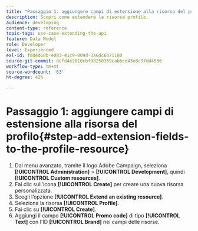 ```yaml
---
title: "Passaggio 1: aggiungere campi di estensione alla risorsa del profilo"
description: Scopri come estendere la risorsa profilo.
audience: developing
content-type: reference
topic-tags: use-case-extending-the-api
feature: Data Model
role: Developer
level: Experienced
exl-id: fdd4d68b-e083-41c9-809d-3a6dc6b71180
source-git-commit: dcfd4e2610cbf9d250359cab6ed43e8c97dd4536
workflow-type: tm+mt
source-wordcount: '63'
ht-degree: 42%

---
```


# Passaggio 1: aggiungere campi di estensione alla risorsa del profilo{#step-add-extension-fields-to-the-profile-resource}

1. Dal menu avanzato, tramite il logo Adobe Campaign, seleziona **[!UICONTROL Administration]** > **[!UICONTROL Development]**, quindi **[!UICONTROL Custom resources]**.
1. Fai clic sull&#39;icona **[!UICONTROL Create]** per creare una nuova risorsa personalizzata.
1. Scegli l’opzione **[!UICONTROL Extend an existing resource]**.
1. Seleziona la risorsa **[!UICONTROL Profile]**.
1. Fai clic su **[!UICONTROL Create]**.
1. Aggiungi il campo **[!UICONTROL Promo code]** di tipo **[!UICONTROL Text]** con l&#39;ID **[!UICONTROL Brand]** nei campi delle risorse.

